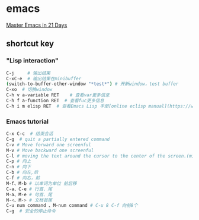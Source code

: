 # emacs
[Master Emacs in 21 Days](http://book.emacs-china.org/)
## shortcut key
### "Lisp interaction"
``` zsh
C-j     # 输出结果
C-xC-e  # 输出结果在minibuffer
(switch-to-buffer-other-window "*test*") # 开新window，test buffer
C-xo  # 切换window
C-h v a-variable RET    # 查看var更多信息
C-h f a-function RET  # 查看fuc更多信息
C-h i m elisp RET  # 查看Emacs Lisp 手册[online eclisp manual](https://www.gnu.org/software/emacs/manual/html_node/eintr/index.html)
```
### Emacs tutorial
``` zsh
C-x C-c  # 结束会话
C-g  # quit a partially entered command
C-v	# Move forward one screenful
M-v	# Move backward one screenful
C-l	# moving the text around the cursor to the center of the screen.(middle top bottom)
C-p # 向上
C-n # 向下
C-b # 向左,后
C-f # 向右，前
M-f、M-b # 以单词为单位 前后移
C-a、C-e # 行首、尾
M-a、M-e # 句首、尾
M-<、M-> # 文档首尾
C-u num command 、M-num command # C-u 8 C-f 向前8个
C-g  # 安全的停止命令





```
